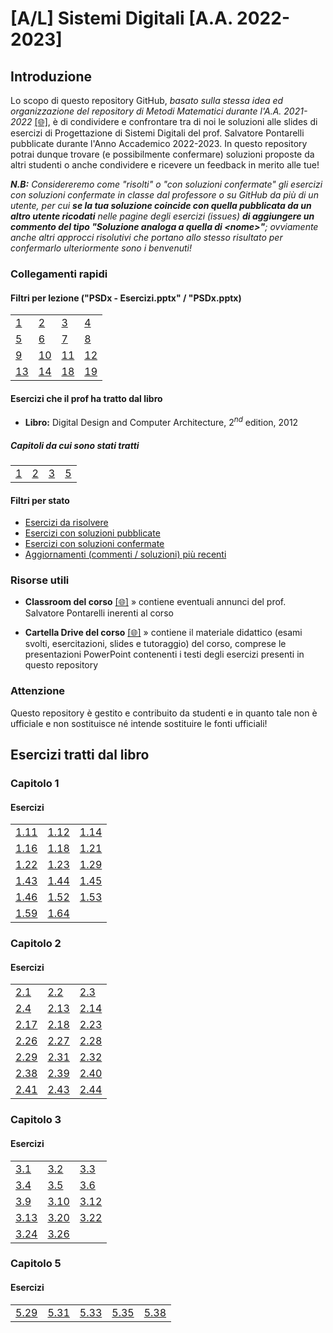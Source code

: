 # [A/L] Sistemi Digitali [A.A. 2022-2023]

## Introduzione

Lo scopo di questo repository GitHub, _basato sulla stessa idea ed organizzazione del repository di Metodi Matematici durante l'A.A. 2021-2022_ [[🌐]](https://github.com/sapienzastudentsnetwork/mmi2122), è di condividere e confrontare tra di noi le soluzioni alle slides di esercizi di Progettazione di Sistemi Digitali del prof. Salvatore Pontarelli pubblicate durante l'Anno Accademico 2022-2023. In questo repository potrai dunque trovare (e possibilmente confermare) soluzioni proposte da altri studenti o anche condividere e ricevere un feedback in merito alle tue!

_**N.B:** Considereremo come "risolti" o "con soluzioni confermate" gli esercizi con soluzioni confermate in classe dal professore o su GitHub da più di un utente, per cui **se la tua soluzione coincide con quella pubblicata da un altro utente ricodati** nelle pagine degli esercizi (issues) **di aggiungere un commento del tipo "Soluzione analoga a quella di \<nome\>"**; ovviamente anche altri approcci risolutivi che portano allo stesso risultato per confermarlo ulteriormente sono i benvenuti!_

### Collegamenti rapidi

#### Filtri per lezione ("PSDx - Esercizi.pptx" / "PSDx.pptx)

|    |    |    |    |
|----|----|----|----|
| [1](../../issues?q=is%3Aissue+label%3Apsd1+sort%3Acreated-asc+) | [2](../../issues?q=is%3Aissue+label%3Apsd2+sort%3Acreated-asc+) | [3](../../issues?q=is%3Aissue+label%3Apsd3+sort%3Acreated-asc+) | [4](../../issues?q=is%3Aissue+label%3Apsd4+sort%3Acreated-asc+) |
| [5](../../issues?q=is%3Aissue+label%3Apsd5+sort%3Acreated-asc+) | [6](../../issues?q=is%3Aissue+label%3Apsd6+sort%3Acreated-asc+) | [7](../../issues?q=is%3Aissue+label%3Apsd7+sort%3Acreated-asc+) | [8](../../issues?q=is%3Aissue+label%3Apsd8+sort%3Acreated-asc+) |
| [9](../../issues?q=is%3Aissue+label%3Apsd9+sort%3Acreated-asc+) | [10](../../issues?q=is%3Aissue+label%3Apsd10+sort%3Acreated-asc+) | [11](../../issues?q=is%3Aissue+label%3Apsd11+sort%3Acreated-asc+) | [12](../../issues?q=is%3Aissue+label%3Apsd12+sort%3Acreated-asc+) |
| [13](../../issues?q=is%3Aissue+label%3Apsd13+sort%3Acreated-asc+) | [14](../../issues?q=is%3Aissue+label%3Apsd14+sort%3Acreated-asc+) | [18](../../issues?q=is%3Aissue+label%3Apsd18+sort%3Acreated-asc+) | [19](../../issues?q=is%3Aissue+label%3Apsd19+sort%3Acreated-asc+) |

#### Esercizi che il prof ha tratto dal libro

- **Libro:** Digital Design and Computer Architecture, $2^{nd}$ edition, 2012

##### Capitoli da cui sono stati tratti

|    |    |    |    |
|----|----|----|----|
| [1](#capitolo-1) | [2](#capitolo-2) | [3](#capitolo-3) | [5](#capitolo-5) |

#### Filtri per stato
- [Esercizi da risolvere](../../issues?q=is%3Aissue+sort%3Aupdated-desc+label%3A"da+risolvere"+)
- [Esercizi con soluzioni pubblicate](../../issues?q=is%3Aissue+sort%3Aupdated-desc+-label%3A"da+risolvere"+-label%3A"duplicato")
- [Esercizi con soluzioni confermate](../../issues?q=is%3Aissue+sort%3Aupdated-desc+label%3Arisolto)
- [Aggiornamenti (commenti / soluzioni) più recenti](../../issues?q=sort%3Aupdated-desc+)

### Risorse utili

- **Classroom del corso** [[🌐]](https://classroom.google.com/c/MTczNjk2NDI1MjI5?cjc=blb53dw) » contiene eventuali annunci del prof. Salvatore Pontarelli inerenti al corso

- **Cartella Drive del corso** [[🌐]](https://drive.google.com/drive/folders/1yrcePCVNrA-kGAHzX5JdqRXziNENfjt4UW_YhLIxZPPUFavHArMU1fnTGKoX1CRnKPKh-xg2?usp=sharing) » contiene il materiale didattico (esami svolti, esercitazioni, slides e tutoraggio) del corso, comprese le presentazioni PowerPoint contenenti i testi degli esercizi presenti in questo repository

### Attenzione

Questo repository è gestito e contribuito da studenti e in quanto tale non è ufficiale e non sostituisce né intende sostituire le fonti ufficiali!

## Esercizi tratti dal libro

### Capitolo 1

#### Esercizi

|    |    |    |
|----|----|----|
| [1.11](../../issues/6) | [1.12](../../issues/7) | [1.14](../../issues/1) |
| [1.16](../../issues/2) | [1.18](../../issues/3) | [1.21](../../issues/13) |
| [1.22](../../issues/5) | [1.23](../../issues/14) | [1.29](../../issues/12) |
| [1.43](../../issues/8) | [1.44](../../issues/9) | [1.45](../../issues/10) |
| [1.46](../../issues/11) | [1.52](../../issues/16) | [1.53](../../issues/16) |
| [1.59](../../issues/17) | [1.64](../../issues/18) | |

### Capitolo 2

#### Esercizi

|    |    |    |
|----|----|----|
| [2.1](../../issues/28)  | [2.2](../../issues/29)  | [2.3](../../issues/30) |
| [2.4](../../issues/31)  | [2.13](../../issues/37) | [2.14](../../issues/47) |
| [2.17](../../issues/48) | [2.18](../../issues/49) | [2.23](../../issues/43) |
| [2.26](../../issues/44) | [2.27](../../issues/45) | [2.28](../../issues/51) |
| [2.29](../../issues/51) | [2.31](../../issues/52) | [2.32](../../issues/52) |
| [2.38](../../issues/53) | [2.39](../../issues/55) | [2.40](../../issues/56) |
| [2.41](../../issues/57) | [2.43](../../issues/58) | [2.44](../../issues/59) |

### Capitolo 3

#### Esercizi

|    |    |    |
|----|----|----|
| [3.1](../../issues/61) | [3.2](../../issues/62) | [3.3](../../issues/63) |
| [3.4](../../issues/64) | [3.5](../../issues/68) | [3.6](../../issues/69) |
| [3.9](../../issues/66) | [3.10](../../issues/67) | [3.12](../../issues/70) |
| [3.13](../../issues/71) | [3.20](../../issues/72) | [3.22](../../issues/73) |
| [3.24](../../issues/74) | [3.26](../../issues/75) | |

### Capitolo 5

#### Esercizi

|    |    |    |    |    |
|----|----|----|----|----|
| [5.29](../../issues/20) | [5.31](../../issues/21) | [5.33](../../issues/22) | [5.35](../../issues/23) | [5.38](../../issues/24) |
